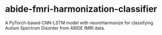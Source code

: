 # abide-fmri-harmonization-classifier
A PyTorch-based CNN-LSTM model with neuroHarmonize for classifying Autism Spectrum Disorder from ABIDE fMRI data.
